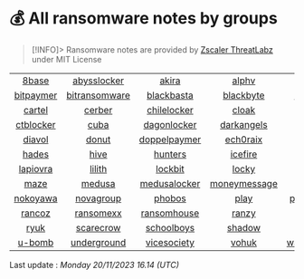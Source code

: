 
# 💰 All ransomware notes by groups

> [!INFO]> Ransomware notes are provided by [Zscaler ThreatLabz](https://github.com/threatlabz/ransomware_notes) under MIT License
> 


| | | | | | | | | | |
|:------------:|:------------:|:------------:|:------------:|:------------:|:------------:|:------------:|:------------:|:------------:|:------------:|
| [8base](notes/8base)| [abysslocker](notes/abysslocker)| [akira](notes/akira)| [alphv](notes/alphv)| [atomsilo](notes/atomsilo)| [avaddon](notes/avaddon)| [avoslocker](notes/avoslocker)| [azov](notes/azov)| [bianlian](notes/bianlian)| [biglock](notes/biglock)|
| [bitpaymer](notes/bitpaymer)| [bitransomware](notes/bitransomware)| [blackbasta](notes/blackbasta)| [blackbyte](notes/blackbyte)| [blackhunt](notes/blackhunt)| [blackmatter](notes/blackmatter)| [blacksnake](notes/blacksnake)| [blacksuit](notes/blacksuit)| [bluesky](notes/bluesky)| [cactus](notes/cactus)|
| [cartel](notes/cartel)| [cerber](notes/cerber)| [chilelocker](notes/chilelocker)| [cloak](notes/cloak)| [clop](notes/clop)| [conti](notes/conti)| [cryptnet](notes/cryptnet)| [cryptomix](notes/cryptomix)| [cryptxxx](notes/cryptxxx)| [crytox](notes/crytox)|
| [ctblocker](notes/ctblocker)| [cuba](notes/cuba)| [dagonlocker](notes/dagonlocker)| [darkangels](notes/darkangels)| [darkbit](notes/darkbit)| [darkpower](notes/darkpower)| [darkside](notes/darkside)| [dataleak](notes/dataleak)| [deadbydawn](notes/deadbydawn)| [dharma](notes/dharma)|
| [diavol](notes/diavol)| [donut](notes/donut)| [doppelpaymer](notes/doppelpaymer)| [ech0raix](notes/ech0raix)| [esxiargs](notes/esxiargs)| [ftcode](notes/ftcode)| [gandcrab](notes/gandcrab)| [grief](notes/grief)| [gwisinlocker](notes/gwisinlocker)| [h0lygh0st](notes/h0lygh0st)|
| [hades](notes/hades)| [hive](notes/hive)| [hunters](notes/hunters)| [icefire](notes/icefire)| [inc](notes/inc)| [incransom](notes/incransom)| [jaff](notes/jaff)| [karakurt](notes/karakurt)| [karma](notes/karma)| [knight](notes/knight)|
| [lapiovra](notes/lapiovra)| [lilith](notes/lilith)| [lockbit](notes/lockbit)| [locky](notes/locky)| [lorenz](notes/lorenz)| [luckbit](notes/luckbit)| [lv](notes/lv)| [magniber](notes/magniber)| [makop](notes/makop)| [mallox](notes/mallox)|
| [maze](notes/maze)| [medusa](notes/medusa)| [medusalocker](notes/medusalocker)| [moneymessage](notes/moneymessage)| [monti](notes/monti)| [nefilim](notes/nefilim)| [nemty](notes/nemty)| [netwalker](notes/netwalker)| [nevada](notes/nevada)| [noescape](notes/noescape)|
| [nokoyawa](notes/nokoyawa)| [novagroup](notes/novagroup)| [phobos](notes/phobos)| [play](notes/play)| [prometheus](notes/prometheus)| [qilin](notes/qilin)| [qlocker](notes/qlocker)| [quantumlocker](notes/quantumlocker)| [ragnarlocker](notes/ragnarlocker)| [ragnarok](notes/ragnarok)|
| [rancoz](notes/rancoz)| [ransomexx](notes/ransomexx)| [ransomhouse](notes/ransomhouse)| [ranzy](notes/ranzy)| [redalert](notes/redalert)| [revil](notes/revil)| [rhysida](notes/rhysida)| [rook](notes/rook)| [royal](notes/royal)| [rtmlocker](notes/rtmlocker)|
| [ryuk](notes/ryuk)| [scarecrow](notes/scarecrow)| [schoolboys](notes/schoolboys)| [shadow](notes/shadow)| [snatch](notes/snatch)| [stop](notes/stop)| [sugar](notes/sugar)| [suncrypt](notes/suncrypt)| [teslacrypt](notes/teslacrypt)| [trigona](notes/trigona)|
| [u-bomb](notes/u-bomb)| [underground](notes/underground)| [vicesociety](notes/vicesociety)| [vohuk](notes/vohuk)| [wastedlocker](notes/wastedlocker)| [xorist](notes/xorist)| [yanluowang](notes/yanluowang)| [zeon](notes/zeon)|            |            |


Last update : _Monday 20/11/2023 16.14 (UTC)_

